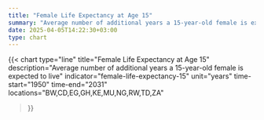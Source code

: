 ```yaml
---
title: "Female Life Expectancy at Age 15"
summary: "Average number of additional years a 15-year-old female is expected to live"
date: 2025-04-05T14:22:30+03:00
type: chart
---
```


{{< chart
    type="line"
    title="Female Life Expectancy at Age 15"
    description="Average number of additional years a 15-year-old female is expected to live"
    indicator="female-life-expectancy-15"
    unit="years"
    time-start="1950"
    time-end="2031"
    locations="BW,CD,EG,GH,KE,MU,NG,RW,TD,ZA"
>}}
